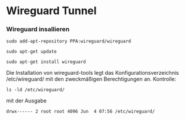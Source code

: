 # Wireguard Tunnel

### Wireguard insallieren
```
sudo add-apt-repository PPA:wireguard/wireguard
```
```
sudo apt-get update
```
```
sudo apt-get install wireguard
```

Die Installation von wireguard-tools legt das Konfigurationsverzeichnis /etc/wireguard/ mit den zweckmäßigen Berechtigungen an. Kontrolle:
```
ls -ld /etc/wireguard/
```
mit der Ausgabe
```
drwx------ 2 root root 4096 Jun  4 07:56 /etc/wireguard/
```
